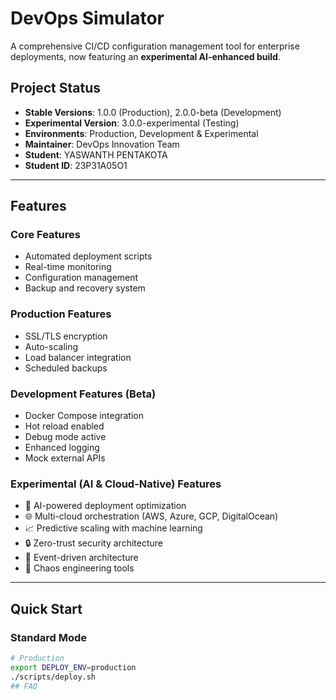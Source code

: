 # DevOps Simulator

A comprehensive CI/CD configuration management tool for enterprise deployments, now featuring an **experimental AI-enhanced build**.

## Project Status
- **Stable Versions**: 1.0.0 (Production), 2.0.0-beta (Development)
- **Experimental Version**: 3.0.0-experimental (Testing)
- **Environments**: Production, Development & Experimental
- **Maintainer**: DevOps Innovation Team
- **Student**: YASWANTH PENTAKOTA
- **Student ID**: 23P31A05O1

---

## Features

### Core Features
- Automated deployment scripts  
- Real-time monitoring  
- Configuration management  
- Backup and recovery system  

### Production Features
- SSL/TLS encryption  
- Auto-scaling  
- Load balancer integration  
- Scheduled backups  

### Development Features (Beta)
- Docker Compose integration  
- Hot reload enabled  
- Debug mode active  
- Enhanced logging  
- Mock external APIs  

### Experimental (AI & Cloud-Native) Features
- 🤖 AI-powered deployment optimization  
- 🌐 Multi-cloud orchestration (AWS, Azure, GCP, DigitalOcean)  
- 📈 Predictive scaling with machine learning  
- 🔒 Zero-trust security architecture  
- 🌊 Event-driven architecture  
- 🎯 Chaos engineering tools  

---

## Quick Start

### Standard Mode
```bash
# Production
export DEPLOY_ENV=production
./scripts/deploy.sh
# #   F A Q  
 